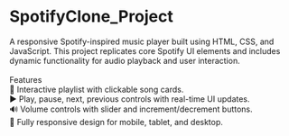 # SpotifyClone_Project
A responsive Spotify-inspired music player built using HTML, CSS, and JavaScript. This project replicates core Spotify UI elements and includes dynamic functionality for audio playback and user interaction.
<br/>
<br/>
Features
<br/>
🎵 Interactive playlist with clickable song cards.
<br/>
▶️ Play, pause, next, previous controls with real-time UI updates.
<br/>
🔊 Volume controls with slider and increment/decrement buttons.
<br/>
📱 Fully responsive design for mobile, tablet, and desktop.
